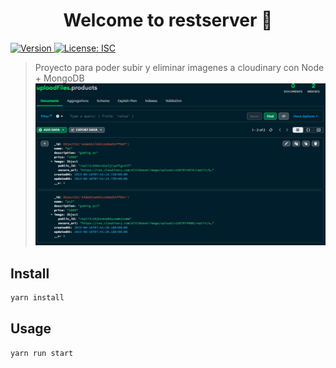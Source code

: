 <h1 align="center">Welcome to restserver 👋</h1>
<p>
  <a href="https://www.npmjs.com/package/restserver" target="_blank">
    <img alt="Version" src="https://img.shields.io/npm/v/restserver.svg">
  </a>
  <a href="#" target="_blank">
    <img alt="License: ISC" src="https://img.shields.io/badge/License-ISC-yellow.svg" />
  </a>
</p>

> Proyecto para poder subir y eliminar imagenes a cloudinary con Node + MongoDB
> ![Alt text](image.png)

## Install

```sh
yarn install
```

## Usage

```sh
yarn run start
```
